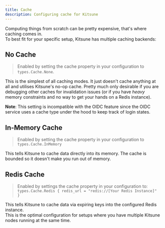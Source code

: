 ```yaml
---
title: Cache
description: Configuring cache for Kitsune
---
```


Computing things from scratch can be pretty expensive, that's where caching comes in.  
To best fit for your specific setup, Kitsune has multiple caching backends:

## No Cache

> Enabled by setting the cache property in your configuration to `types.Cache.None`.  

This is the simplest of all caching modes. It just doesn't cache anything at all and utilises Kitsune's no-op cache. 
Pretty much only desirable if you are debugging other caches for invalidation issues (or if you have *heavy* memory constraints and no way to get your hands on a Redis instance).

**Note**: This setting is incompatible with the OIDC feature since the OIDC service uses a cache type under the hood to keep track of login states.

## In-Memory Cache

> Enabled by setting the cache property in your configuration to `types.Cache.InMemory`

This tells Kitsune to cache data directly into its memory. The cache is bounded so it doesn't make you run out of memory.

## Redis Cache

> Enabled by settings the cache property in your configuration to:  
> `types.Cache.Redis { redis_url = "redis://[Your Redis Instance]" }`

This tells Kitsune to cache data via expiring keys into the configured Redis instance.  
This is the optimal configuration for setups where you have multiple Kitsune nodes running at the same time.
